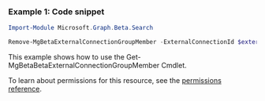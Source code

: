 ### Example 1: Code snippet

```powershellImport-Module Microsoft.Graph.Beta.Search

Remove-MgBetaExternalConnectionGroupMember -ExternalConnectionId $externalConnectionId -ExternalGroupId $externalGroupId -IdentityId $identityId
```
This example shows how to use the Get-MgBetaBetaExternalConnectionGroupMember Cmdlet.
To learn about permissions for this resource, see the [permissions reference](/graph/permissions-reference).

